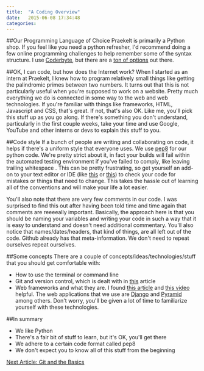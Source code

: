 ```yaml
---
title:  "A Coding Overview"
date:   2015-06-08 17:34:48
categories: 
---
```

##Our Programming Language of Choice
Praekelt is primarily a Python shop. If you feel like you need a python refresher, I'd recommend doing a few online programming challenges to help remember some of the syntax structure. I use [Coderbyte](http://coderbyte.com/), but there are a [ton of options](http://codecondo.com/coding-challenges/) out there.

##OK, I can code, but how does the Internet work?
When I started as an intern at Praekelt, I knew how to program relatively small things like getting the palindromic primes between two numbers. It turns out that this is not particularly useful when you're supposed to work on a website. Pretty much everything we do is connected in some way to the web and web technologies. If you're familiar with things like frameworks, HTML, Javascript and CSS, that's great. If not, that's also OK. Like me, you'll pick this stuff up as you go along. If there's something you don't understand, particularly in the first couple weeks, take your time and use Google, YouTube and other interns or devs to explain this stuff to you.

##Code style
If a bunch of people are writing and collaborating on code, it helps if there's a uniform style that everyone uses. We use [pep8](https://www.python.org/dev/peps/pep-0008) for our python code. We're pretty strict about it, in fact your builds will fail within the automated testing environment if you've failed to comply, like leaving trailing whitespace . This can be pretty frustrating, so get yourself an add-on to your text editor or IDE (like [this](https://github.com/SublimeLinter/SublimeLinter-pep8) or [this](https://atom.io/packages/pep8)) to check your code for mistakes or things that need to change. This takes the hassle out of learning all of the conventions and will make your life a lot easier.

You'll also note that there are very few comments in our code. I was surprised to find this out after having been told time and time again that comments are reeeeally important. Basically, the approach here is that you should be naming your variables and writing your code in such a way that it is easy to understand and doesn't need additional commentary. You'll also notice that names/dates/headers, that kind of things, are all left out of the code. Github already has that meta-information. We don't need to repeat ourselves repeat ourselves.

##Some concepts
There are a couple of concepts/ideas/technologies/stuff that you should get comfortable with:

- How to use the terminal or command line
- Git and version control, which is dealt with in [this](http://nathanbegbie.github.io/wow/2015/06/08/git.html) article
- Web frameworks and what they are. I found [this article](http://en.wikipedia.org/wiki/Web_application_framework) and [this video](https://www.youtube.com/watch?v=b3p4rBZAwwE) helpful. The web applications that we use are [Django](https://www.djangoproject.com/) and [Pyramid](http://www.pylonsproject.org/) among others. Don't worry, you'll be given a lot of time to familiarize yourself with these technologies.

##In summary
* We like Python
* There's a fair bit of stuff to learn, but it's OK, you'll get there
* We adhere to a certain code format called pep8
* We don't expect you to know all of this stuff from the beginning

[Next Article: Git and the Basics](http://nathanbegbie.github.io/wow/2015/06/08/git.html)
